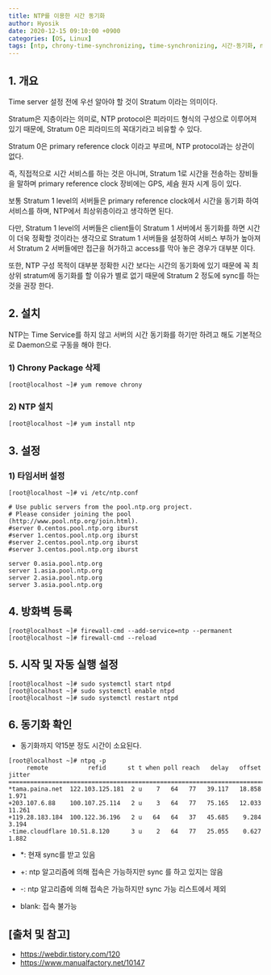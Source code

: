 ```yaml
--- 
title: NTP를 이용한 시간 동기화
author: Hyosik
date: 2020-12-15 09:10:00 +0900
categories: [OS, Linux]
tags: [ntp, chrony-time-synchronizing, time-synchronizing, 시간-동기화, ntp-시간-동기화]
---
```


## 1. 개요
Time server 설정 전에 우선 알아야 할 것이 Stratum 이라는 의미이다.

Stratum은 지층이라는 의미로, NTP protocol은 피라미드 형식의 구성으로 이루어져 있기 때문에, Stratum 0은 피라미드의 꼭대기라고 비유할 수 있다.

Stratum 0은 primary reference clock 이라고 부르며, NTP protocol과는 상관이 없다.

즉, 직접적으로 시간 서비스를 하는 것은 아니며, Stratum 1로 시간을 전송하는 장비들을 말하며 primary reference clock 장비에는 GPS, 세슘 원자 시계 등이 있다.

보통 Stratum 1 level의 서버들은 primary reference clock에서 시간을 동기화 하여 서비스를 하며, NTP에서 최상위층이라고 생각하면 된다.

다만, Stratum 1 level의 서버들은 client들이 Stratum 1 서버에서 동기화를 하면 시간이 더욱 정확할 것이라는 생각으로 Stratum 1 서버들을 설정하여 서비스 부하가 높아져서 Stratum 2 서버들에만 접근을 허가하고 access를 막아 놓은 경우가 대부분 이다.

또한, NTP 구성 목적이 대부분 정확한 시간 보다는 시간의 동기화에 있기 때문에 꼭 최상위 stratum에 동기화를 할 이유가 별로 없기 때문에 Stratum 2 정도에 sync를 하는 것을 권장 한다.

## 2. 설치
NTP는 Time Service를 하지 않고 서버의 시간 동기화를 하기만 하려고 해도 기본적으로 Daemon으로 구동을 해야 한다.

### 1) Chrony Package 삭제

```shell
[root@localhost ~]# yum remove chrony
```

### 2) NTP 설치

```shell
[root@localhost ~]# yum install ntp
```

## 3. 설정

### 1) 타임서버 설정

```shell
[root@localhost ~]# vi /etc/ntp.conf
```

```text
# Use public servers from the pool.ntp.org project.
# Please consider joining the pool (http://www.pool.ntp.org/join.html).
#server 0.centos.pool.ntp.org iburst
#server 1.centos.pool.ntp.org iburst
#server 2.centos.pool.ntp.org iburst
#server 3.centos.pool.ntp.org iburst

server 0.asia.pool.ntp.org
server 1.asia.pool.ntp.org
server 2.asia.pool.ntp.org
server 3.asia.pool.ntp.org
```

## 4. 방화벽 등록

```shell
[root@localhost ~]# firewall-cmd --add-service=ntp --permanent
[root@localhost ~]# firewall-cmd --reload
```

## 5. 시작 및 자동 실행 설정

```shell
[root@localhost ~]# sudo systemctl start ntpd
[root@localhost ~]# sudo systemctl enable ntpd
[root@localhost ~]# sudo systemctl restart ntpd
```

## 6. 동기화 확인

* 동기화까지 약15분 정도 시간이 소요된다.

```shell
[root@localhost ~]# ntpq -p
     remote           refid      st t when poll reach   delay   offset  jitter
==============================================================================
*tama.paina.net  122.103.125.181  2 u    7   64   77   39.117   18.858   1.971
+203.107.6.88    100.107.25.114   2 u    3   64   77   75.165   12.033  11.261
+119.28.183.184  100.122.36.196   2 u   64   64   37   45.685    9.284   3.194
-time.cloudflare 10.51.8.120      3 u    2   64   77   25.055    0.627   1.882
```

* *: 현재 sync를 받고 있음

* +: ntp 알고리즘에 의해 접속은 가능하지만 sync 를 하고 있지는 않음

* -: ntp 알고리즘에 의해 접속은 가능하지만 sync 가능 리스트에서 제외

* blank: 접속 불가능

## [출처 및 참고]
* <https://webdir.tistory.com/120>
* <https://www.manualfactory.net/10147>
